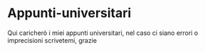 # Appunti-universitari
Qui caricherò i miei appunti universitari, nel caso ci siano errori o imprecisioni scrivetemi, grazie
